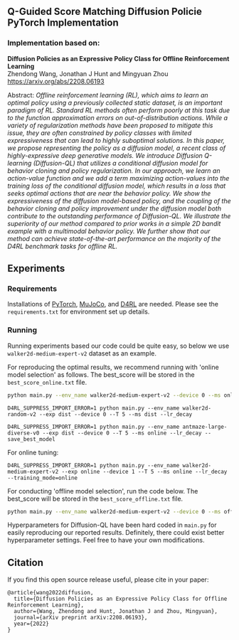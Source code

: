 ## Q-Guided Score Matching Diffusion Policie PyTorch Implementation
### Implementation based on:

**Diffusion Policies as an Expressive Policy Class for Offline Reinforcement Learning**<br>
Zhendong Wang, Jonathan J Hunt and Mingyuan Zhou <br>
https://arxiv.org/abs/2208.06193 <br>

Abstract: *Offline reinforcement learning (RL), which aims to learn an optimal policy using a previously collected static dataset,
is an important paradigm of RL. Standard RL methods often perform poorly at this task due to the function approximation errors on
out-of-distribution actions. While a variety of regularization methods have been proposed to mitigate this issue, they are often
constrained by policy classes with limited expressiveness that can lead to highly suboptimal solutions. In this paper, we propose
representing the policy as a diffusion model, a recent class of highly-expressive deep generative models. We introduce Diffusion
Q-learning (Diffusion-QL) that utilizes a conditional diffusion model for behavior cloning and policy regularization. 
In our approach, we learn an action-value function and we add a term maximizing action-values into the training loss of the conditional diffusion model,
which results in a loss that seeks optimal actions that are near the behavior policy. We show the expressiveness of the diffusion model-based policy,
and the coupling of the behavior cloning and policy improvement under the diffusion model both contribute to the outstanding performance of Diffusion-QL.
We illustrate the superiority of our method compared to prior works in a simple 2D bandit example with a multimodal behavior policy.
We further show that our method can achieve state-of-the-art performance on the majority of the D4RL benchmark tasks for offline RL.*

## Experiments

### Requirements
Installations of [PyTorch](https://pytorch.org/), [MuJoCo](https://github.com/deepmind/mujoco), and [D4RL](https://github.com/Farama-Foundation/D4RL) are needed. Please see the ``requirements.txt`` for environment set up details.

### Running
Running experiments based our code could be quite easy, so below we use `walker2d-medium-expert-v2` dataset as an example. 

For reproducing the optimal results, we recommend running with 'online model selection' as follows. 
The best_score will be stored in the `best_score_online.txt` file.
```.bash
python main.py --env_name walker2d-medium-expert-v2 --device 0 --ms online --lr_decay
```
```
D4RL_SUPPRESS_IMPORT_ERROR=1 python main.py --env_name walker2d-random-v2 --exp dist --device 0 --T 5 --ms dist --lr_decay

D4RL_SUPPRESS_IMPORT_ERROR=1 python main.py --env_name antmaze-large-diverse-v0 --exp dist --device 0 --T 5 --ms online --lr_decay --save_best_model
```
For online tuning:
```
D4RL_SUPPRESS_IMPORT_ERROR=1 python main.py --env_name walker2d-medium-expert-v2 --exp online --device 1 --T 5 --ms online --lr_decay --training_mode=online
```
For conducting 'offline model selection', run the code below. The best_score will be stored in the `best_score_offline.txt` file.
```.bash
python main.py --env_name walker2d-medium-expert-v2 --device 0 --ms offline --lr_decay --early_stop
```

Hyperparameters for Diffusion-QL have been hard coded in `main.py` for easily reproducing our reported results. 
Definitely, there could exist better hyperparameter settings. Feel free to have your own modifications. 

## Citation

If you find this open source release useful, please cite in your paper:
```
@article{wang2022diffusion,
  title={Diffusion Policies as an Expressive Policy Class for Offline Reinforcement Learning},
  author={Wang, Zhendong and Hunt, Jonathan J and Zhou, Mingyuan},
  journal={arXiv preprint arXiv:2208.06193},
  year={2022}
}
```

